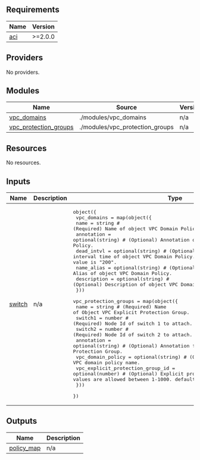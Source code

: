 <!-- BEGIN_TF_DOCS -->
## Requirements

| Name | Version |
|------|---------|
| <a name="requirement_aci"></a> [aci](#requirement\_aci) | >=2.0.0 |

## Providers

No providers.

## Modules

| Name | Source | Version |
|------|--------|---------|
| <a name="module_vpc_domains"></a> [vpc\_domains](#module\_vpc\_domains) | ./modules/vpc_domains | n/a |
| <a name="module_vpc_protection_groups"></a> [vpc\_protection\_groups](#module\_vpc\_protection\_groups) | ./modules/vpc_protection_groups | n/a |

## Resources

No resources.

## Inputs

| Name | Description | Type | Default | Required |
|------|-------------|------|---------|:--------:|
| <a name="input_switch"></a> [switch](#input\_switch) | n/a | <pre>object({<br>    vpc_domains = map(object({<br>      name        = string # (Required) Name of object VPC Domain Policy.<br>      annotation  = optional(string) # (Optional) Annotation of object VPC Domain Policy.<br>      dead_intvl  = optional(string) # (Optional) The VPC peer dead interval time of object VPC Domain Policy. Range: "5" - "600". Default value is "200".<br>      name_alias  = optional(string) # (Optional) Name Alias of object VPC Domain Policy.<br>      description = optional(string) # (Optional) Description of object VPC Domain Policy.<br>    }))<br>    vpc_protection_groups = map(object({<br>      name                              = string # (Required) Name of Object VPC Explicit Protection Group.<br>      switch1                           = number # (Required) Node Id of switch 1 to attach.<br>      switch2                           = number # (Required) Node Id of switch 2 to attach.<br>      annotation                        = optional(string) # (Optional) Annotation for object VPC Explicit Protection Group.<br>      vpc_domain_policy                 = optional(string) # (Optional) VPC domain policy name.<br>      vpc_explicit_protection_group_id  = optional(number) # (Optional) Explicit protection group ID. Integer values are allowed between 1-1000. default value is "0".<br>    }))<br>  })</pre> | n/a | yes |

## Outputs

| Name | Description |
|------|-------------|
| <a name="output_policy_map"></a> [policy\_map](#output\_policy\_map) | n/a |
<!-- END_TF_DOCS -->